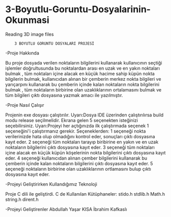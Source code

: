 # 3-Boyutlu-Goruntu-Dosyalarinin-Okunmasi
Reading 3D image files

		3 BOYUTLU GÖRÜNTÜ DOSYALARI PROJESİ

   -Proje Hakkında

Bu proje dosyada verilen noktaların bilgilerini kullanarak kullanıcının seçtiği işlemler doğrultusunda bu noktalardan arası en uzak ve en yakın noktaları bulmak , tüm noktaları içine alacak en küçük hacime sahip küpün nokta bilgilerin bulmak, kullanıcıdan alınan bir çemberin merkez nokta bilgileri ve yarıçarpını kullanarak bu çemberin içinde kalan noktaların nokta bilgilerini bulmak , tüm noktaların birbirine olan uzaklıklarının ortalamasını bulmak ve tüm bilgileri çıktı dosyasına yazmak amacı ile yazılmıştır.

   -Proje Nasıl Çalışır

Projenin exe dosyası çalıştırılır.
Uyarı:Dosya IDE üzerinden çalıştırılırsa build modu release seçilmelidir.
Ekrana gelen 5 seçenekten isteğinizi seçebilirsiniz.
Uyarı:Projeyi her açtığınızda ilk çalıştırmada seçenek 1 seçeneğini'i çalıştırmanız gerekir.
Seçeneklerden:
1 seçeneği nokta verilerinizde hata olup olmadığını kontrol eder, sonuçları çıktı dosyasına kayıt eder.
2 seçeneği tüm noktaları tarayıp biribirine en yakın ve en uzak noktaların bilgilerini çıktı dosyasına kayıt eder.
3 seçeneği tüm noktaları içine alacak en küçük küpün köşelerinin nokta bilgilerini çıktı dosyasına kayıt eder.
4 seçeneği kullanıcıdan alınan çember bilgilerini kullanarak bu çemberin içinde kalan noktaların bilgilerini çıktı dosyasına kayıt eder.
5 seçeneği noktaların birbirine olan uzaklıklarının ortlamasını bulup çıktı dosyasına kayıt eder.



   -Projeyi Geliştirirken Kullandığımız Teknoloji

Proje C dili ile geliştirdi.
C de Kullanılan Kütüphaneler:
stido.h
stdlib.h
Math.h
string.h
dirent.h

   -Projeyi Geliştirenler
Abdullah Yaşar KISA
İbrahim Kafkaslı
